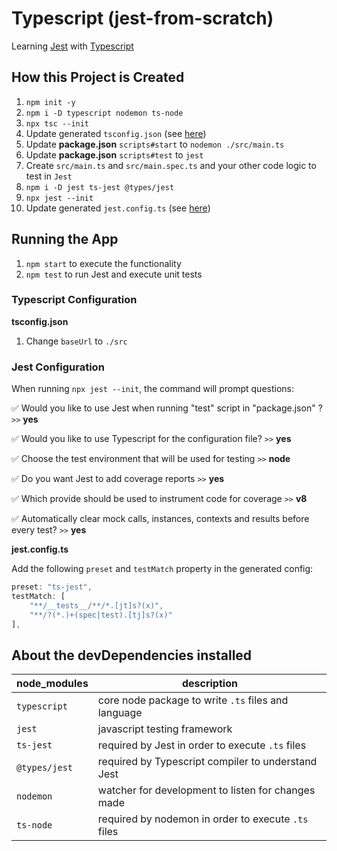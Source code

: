 # Typescript (jest-from-scratch)

Learning [Jest](https://jestjs.io/) with [Typescript](https://www.typescriptlang.org/)

## How this Project is Created

1. `npm init -y`
2. `npm i -D typescript nodemon ts-node`
3. `npx tsc --init`
4. Update generated `tsconfig.json` (see [here](#typescript-configuration))
5. Update **package.json** `scripts#start` to `nodemon ./src/main.ts`
6. Update **package.json** `scripts#test` to `jest`
7. Create `src/main.ts` and `src/main.spec.ts` and your other code logic to test in `Jest`
8. `npm i -D jest ts-jest @types/jest`
9. `npx jest --init`
10. Update generated `jest.config.ts` (see [here](#jest-configuration))

## Running the App

1. `npm start` to execute the functionality
2. `npm test` to run Jest and execute unit tests

### Typescript Configuration

**tsconfig.json**

1. Change `baseUrl` to `./src`

### Jest Configuration

When running `npx jest --init`, the command will prompt questions:

✅ Would you like to use Jest when running "test" script in "package.json" ? `>>` **yes**

✅ Would you like to use Typescript for the configuration file? `>>` **yes**

✅ Choose the test environment that will be used for testing `>>` **node**

✅ Do you want Jest to add coverage reports `>>` **yes**

✅ Which provide should be used to instrument code for coverage `>>` **v8**

✅ Automatically clear mock calls, instances, contexts and results before every test? `>>` **yes**

**jest.config.ts**

Add the following `preset` and `testMatch` property in the generated config:

```ts
preset: "ts-jest",
testMatch: [
    "**/__tests__/**/*.[jt]s?(x)",
    "**/?(*.)+(spec|test).[tj]s?(x)"
],
```

## About the devDependencies installed

| node_modules  | description                                         |
| ------------- | --------------------------------------------------- |
| `typescript`  | core node package to write `.ts` files and language |
| `jest`        | javascript testing framework                        |
| `ts-jest`     | required by Jest in order to execute `.ts` files    |
| `@types/jest` | required by Typescript compiler to understand Jest  |
| `nodemon`     | watcher for development to listen for changes made  |
| `ts-node`     | required by nodemon in order to execute `.ts` files |
